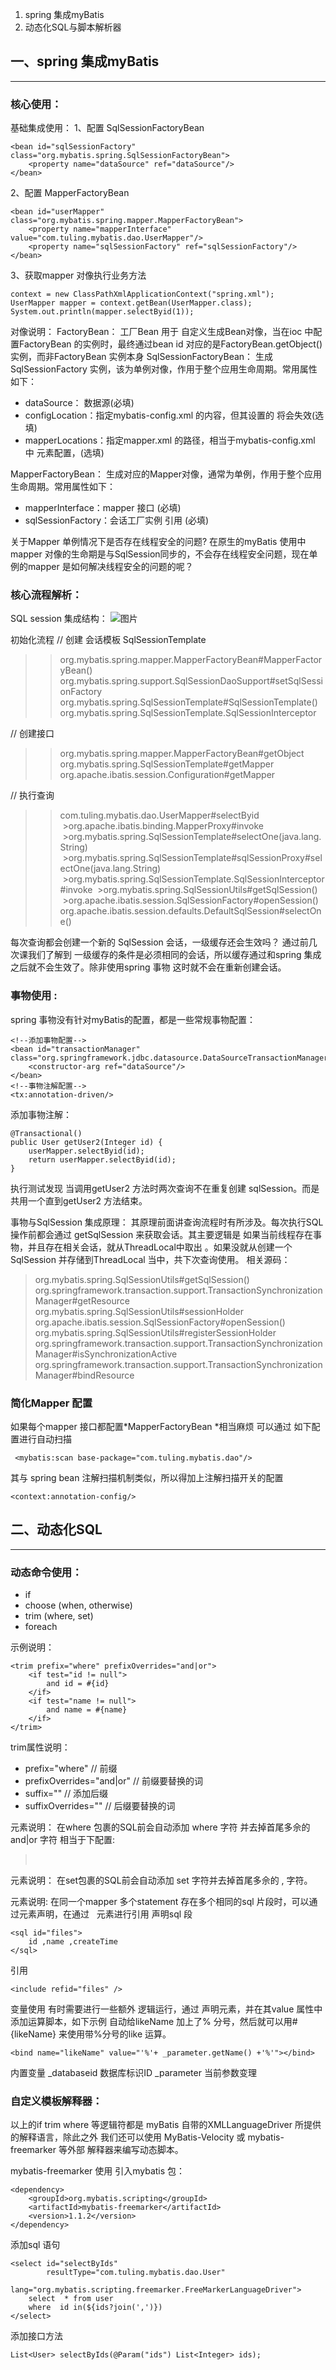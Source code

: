 1. spring 集成myBatis
2. 动态化SQL与脚本解析器


## 一、spring 集成myBatis

---
### 核心使用：
基础集成使用：
1、配置 SqlSessionFactoryBean
```
<bean id="sqlSessionFactory" class="org.mybatis.spring.SqlSessionFactoryBean">
    <property name="dataSource" ref="dataSource"/>
</bean>
```

2、配置 MapperFactoryBean
```
<bean id="userMapper" class="org.mybatis.spring.mapper.MapperFactoryBean">
    <property name="mapperInterface" value="com.tuling.mybatis.dao.UserMapper"/>
    <property name="sqlSessionFactory" ref="sqlSessionFactory"/>
</bean>
```

 3、获取mapper 对像执行业务方法
```
context = new ClassPathXmlApplicationContext("spring.xml");
UserMapper mapper = context.getBean(UserMapper.class);
System.out.println(mapper.selectByid(1));
```

对像说明：
FactoryBean：
工厂Bean 用于 自定义生成Bean对像，当在ioc 中配置FactoryBean 的实例时，最终通过bean id 对应的是FactoryBean.getObject()实例，而非FactoryBean 实例本身
SqlSessionFactoryBean：
生成SqlSessionFactory 实例，该为单例对像，作用于整个应用生命周期。常用属性如下：
* dataSource：   数据源(必填)
* configLocation：指定mybatis-config.xml 的内容，但其设置的<dataSource> <properties> <environments> 将会失效(选填)
* mapperLocations：指定mapper.xml 的路径，相当于mybatis-config.xml 中<mappers> 元素配置，(选填)

MapperFactoryBean：
生成对应的Mapper对像，通常为单例，作用于整个应用生命周期。常用属性如下：
* mapperInterface：mapper 接口      (必填)
* sqlSessionFactory：会话工厂实例 引用 (必填)

关于Mapper 单例情况下是否存在线程安全的问题?
 在原生的myBatis 使用中mapper 对像的生命期是与SqlSession同步的，不会存在线程安全问题，现在单例的mapper 是如何解决线程安全的问题的呢？

### 核心流程解析：
SQL session 集成结构：
![图片](https://uploader.shimo.im/f/TYyDHcdqo8sTKq9S.png!thumbnail)

初始化流程
// 创建 会话模板 SqlSessionTemplate
>>org.mybatis.spring.mapper.MapperFactoryBean#MapperFactoryBean()
>> org.mybatis.spring.support.SqlSessionDaoSupport#setSqlSessionFactory
>> org.mybatis.spring.SqlSessionTemplate#SqlSessionTemplate()
>>org.mybatis.spring.SqlSessionTemplate.SqlSessionInterceptor 

// 创建接口
>> org.mybatis.spring.mapper.MapperFactoryBean#getObject
>> org.mybatis.spring.SqlSessionTemplate#getMapper
>>org.apache.ibatis.session.Configuration#getMapper

// 执行查询
>>com.tuling.mybatis.dao.UserMapper#selectByid
> >org.apache.ibatis.binding.MapperProxy#invoke
> >org.mybatis.spring.SqlSessionTemplate#selectOne(java.lang.String)
> >org.mybatis.spring.SqlSessionTemplate#sqlSessionProxy#selectOne(java.lang.String)
> >org.mybatis.spring.SqlSessionTemplate.SqlSessionInterceptor#invoke
> >org.mybatis.spring.SqlSessionUtils#getSqlSession()
> >org.apache.ibatis.session.SqlSessionFactory#openSession()
>org.apache.ibatis.session.defaults.DefaultSqlSession#selectOne()

每次查询都会创建一个新的 SqlSession 会话，一级缓存还会生效吗？
 通过前几次课我们了解到 一级缓存的条件是必须相同的会话，所以缓存通过和spring 集成之后就不会生效了。除非使用spring 事物 这时就不会在重新创建会话。
### 事物使用 :
spring 事物没有针对myBatis的配置，都是一些常规事物配置：
```
<!--添加事物配置-->
<bean id="transactionManager" class="org.springframework.jdbc.datasource.DataSourceTransactionManager">
    <constructor-arg ref="dataSource"/>
</bean>
<!--事物注解配置-->
<tx:annotation-driven/>
```

添加事物注解：
```
@Transactional()
public User getUser2(Integer id) {
    userMapper.selectByid(id);
    return userMapper.selectByid(id);
}
```

执行测试发现 当调用getUser2 方法时两次查询不在重复创建 sqlSession。而是共用一个直到getUser2 方法结束。

事物与SqlSession 集成原理： 
其原理前面讲查询流程时有所涉及。每次执行SQL操作前都会通过 getSqlSession 来获取会话。其主要逻辑是 如果当前线程存在事物，并且存在相关会话，就从ThreadLocal中取出 。如果没就从创建一个 SqlSession 并存储到ThreadLocal 当中，共下次查询使用。
相关源码：
>org.mybatis.spring.SqlSessionUtils#getSqlSession()
>org.springframework.transaction.support.TransactionSynchronizationManager#getResource
>org.mybatis.spring.SqlSessionUtils#sessionHolder
>org.apache.ibatis.session.SqlSessionFactory#openSession()
>org.mybatis.spring.SqlSessionUtils#registerSessionHolder
>org.springframework.transaction.support.TransactionSynchronizationManager#isSynchronizationActive
>org.springframework.transaction.support.TransactionSynchronizationManager#bindResource
### 简化Mapper 配置
如果每个mapper 接口都配置*MapperFactoryBean *相当麻烦 可以通过 如下配置进行自动扫描
```
 <mybatis:scan base-package="com.tuling.mybatis.dao"/>
```

其与 spring bean 注解扫描机制类似，所以得加上注解扫描开关的配置
```
<context:annotation-config/>
```
## 二、动态化SQL

---
### 动态命令使用：
* if
* choose (when, otherwise)
* trim (where, set)
* foreach

<trim>示例说明：
```
<trim prefix="where" prefixOverrides="and|or">
    <if test="id != null">
        and id = #{id}
    </if>
    <if test="name != null">
        and name = #{name}
    </if>
</trim>
```
trim属性说明：
* prefix="where"   // 前缀
* prefixOverrides="and|or"  // 前缀要替换的词
* suffix=""   // 添加后缀
*  suffixOverrides="" // 后缀要替换的词

<where>元素说明：
  在where 包裹的SQL前会自动添加 where 字符 并去掉首尾多佘的 and|or 字符 相当于下配置:
> <trim prefix="where" prefixOverrides="and|or" suffixOverrides="and|or"> 

<set>元素说明：
  在set包裹的SQL前会自动添加 set 字符并去掉首尾多佘的 , 字符。

<sql> 元素说明:
  在同一个mapper  多个statement 存在多个相同的sql  片段时，可以通过<sql>元素声明，在通过   <include>  元素进行引用 
声明sql 段
```
<sql id="files">
    id ,name ,createTime
</sql>
```

引用
```
<include refid="files" />
```

<bind> 变量使用
有时需要进行一些额外 逻辑运行，通过 声明<bind>元素，并在其value 属性中添加运算脚本，如下示例 自动给likeName 加上了% 分号，然后就可以用#{likeName} 来使用带%分号的like 运算。
```
<bind name="likeName" value="'%'+ _parameter.getName() +'%'"></bind>
```
内置变量
_databaseid  数据库标识ID
_parameter 当前参数变理

### 自定义模板解释器：
以上的if trim where 等逻辑符都是 myBatis 自带的XMLLanguageDriver 所提供的解释语言，除此之外 我们还可以使用 MyBatis-Velocity 或 mybatis-freemarker 等外部 解释器来编写动态脚本。

mybatis-freemarker 使用
引入mybatis 包：
```
<dependency>
    <groupId>org.mybatis.scripting</groupId>
    <artifactId>mybatis-freemarker</artifactId>
    <version>1.1.2</version>
</dependency>
```

添加sql 语句
```
<select id="selectByIds"
        resultType="com.tuling.mybatis.dao.User"
        lang="org.mybatis.scripting.freemarker.FreeMarkerLanguageDriver">
    select  * from user
    where  id in(${ids?join(',')})
</select>
```

添加接口方法
```
List<User> selectByIds(@Param("ids") List<Integer> ids);
```

